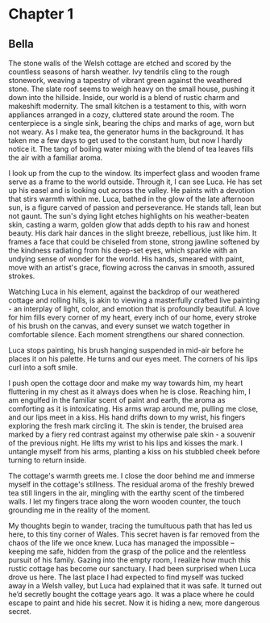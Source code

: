 # Chapter 1
## Bella
 
The stone walls of the Welsh cottage are etched and scored by the countless seasons of harsh weather. Ivy tendrils cling to the rough stonework, weaving a tapestry of vibrant green against the weathered stone. The slate roof seems to weigh heavy on the small house, pushing it down into the hillside. Inside, our world is a blend of rustic charm and makeshift modernity. The small kitchen is a testament to this, with worn appliances arranged in a cozy, cluttered state around the room. The centerpiece is a single sink, bearing the chips and marks of age, worn but not weary. As I make tea, the generator hums in the background. It has taken me a few days to get used to the constant hum, but now I hardly notice it. The tang of boiling water mixing with the blend of tea leaves fills the air with a familiar aroma.

I look up from the cup to the window. Its imperfect glass and wooden frame serve as a frame to the world outside. Through it, I can see Luca. He has set up his easel and is looking out across the valley. He paints with a devotion that stirs warmth within me. Luca, bathed in the glow of the late afternoon sun, is a figure carved of passion and perseverance. He stands tall, lean but not gaunt. The sun's dying light etches highlights on his weather-beaten skin, casting a warm, golden glow that adds depth to his raw and honest beauty. His dark hair dances in the slight breeze, rebellious, just like him. It frames a face that could be chiseled from stone, strong jawline softened by the kindness radiating from his deep-set eyes, which sparkle with an undying sense of wonder for the world. His hands, smeared with paint, move with an artist's grace, flowing across the canvas in smooth, assured strokes.

Watching Luca in his element, against the backdrop of our weathered cottage and rolling hills, is akin to viewing a masterfully crafted live painting - an interplay of light, color, and emotion that is profoundly beautiful. A love for him fills every corner of my heart, every inch of our home, every stroke of his brush on the canvas, and every sunset we watch together in comfortable silence. Each moment strengthens our shared connection.

Luca stops painting, his brush hanging suspended in mid-air before he places it on his palette. He turns and our eyes meet. The corners of his lips curl into a soft smile.

I push open the cottage door and make my way towards him, my heart fluttering in my chest as it always does when he is close. Reaching him, I am engulfed in the familiar scent of paint and earth, the aroma as comforting as it is intoxicating. His arms wrap around me, pulling me close, and our lips meet in a kiss. His hand drifts down to my wrist, his fingers exploring the fresh mark circling it. The skin is tender, the bruised area marked by a fiery red contrast against my otherwise pale skin - a souvenir of the previous night. He lifts my wrist to his lips and kisses the mark. I untangle myself from his arms, planting a kiss on his stubbled cheek before turning to return inside.

The cottage's warmth greets me. I close the door behind me and immerse myself in the cottage's stillness. The residual aroma of the freshly brewed tea still lingers in the air, mingling with the earthy scent of the timbered walls. I let my fingers trace along the worn wooden counter, the touch grounding me in the reality of the moment.

My thoughts begin to wander, tracing the tumultuous path that has led us here, to this tiny corner of Wales. This secret haven is far removed from the chaos of the life we once knew. Luca has managed the impossible – keeping me safe, hidden from the grasp of the police and the relentless pursuit of his family. Gazing into the empty room, I realize how much this rustic cottage has become our sanctuary. I had been surprised when Luca drove us here. The last place I had expected to find myself was tucked away in a Welsh valley, but Luca had explained that it was safe. It turned out he’d secretly bought the cottage years ago. It was a place where he could escape to paint and hide his secret. Now it is hiding a new, more dangerous secret.